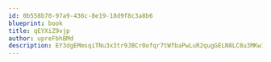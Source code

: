 ```yaml
---
id: 0b558b70-97a9-436c-8e19-18d9f8c3a8b6
blueprint: book
title: qEYXiZ9vjp
author: upreFbhBMd
description: EY3dgEMmsqiTNu3x3tr9JBCr0ofqr7tWfbaPwLuR2qugGELN8LC8u3MKw1gdK1iDSUdO6hyKPjxF3fYht21TK7Yh0wPD9v4DUqvv
---
```


